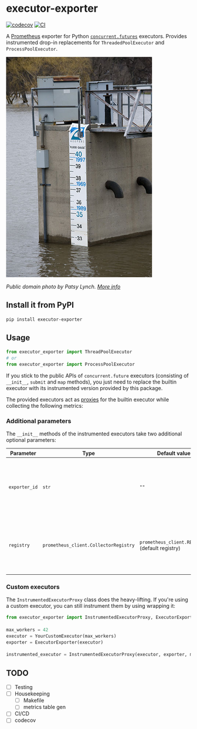 # executor-exporter
[![codecov](https://codecov.io/gh/ygormutti/executor-exporter/branch/main/graph/badge.svg?token=FIXME)](https://codecov.io/gh/ygormutti/executor-exporter)
[![CI](https://github.com/ygormutti/executor-exporter/actions/workflows/main.yml/badge.svg)](https://github.com/ygormutti/executor-exporter/actions/workflows/main.yml)

A [Prometheus](https://prometheus.io/) exporter for Python [`concurrent.futures`](https://docs.python.org/3/library/concurrent.futures.html) executors. Provides instrumented drop-in replacements for `ThreadedPoolExecutor` and `ProcessPoolExecutor`.

![water level ruler photo](docs/water_level_ruler.jpg)

*Public domain photo by Patsy Lynch. [More info](https://commons.wikimedia.org/wiki/File:FEMA_-_40847_-_A_water_level_ruler_in_North_Dakota.jpg)*

## Install it from PyPI

```bash
pip install executor-exporter
```

## Usage

```py
from executor_exporter import ThreadPoolExecutor
# or
from executor_exporter import ProcessPoolExecutor
```

If you stick to the public APIs of `concurrent.future` executors (consisting of `__init__`, `submit` and `map` methods), you just need to replace the builtin executor with its instrumented version provided by this package.

The provided executors act as [proxies](https://en.wikipedia.org/wiki/Proxy_pattern) for the builtin executor while collecting the following metrics:

<!-- begin metrics_table -->
<!-- end metrics_table -->

### Additional parameters

The `__init__` methods of the instrumented executors take two additional optional parameters:

| Parameter     | Type                                  | Default value                                   | Description                                                                                                                                                                                                   |
| ------------- | ------------------------------------- | ----------------------------------------------- | ------------------------------------------------------------------------------------------------------------------------------------------------------------------------------------------------------------- |
| `exporter_id` | `str`                                 | `""`                                            | This id is used as the value for the `exporter` label in all metrics. Useful when your app uses multiple executors and you want to measure them separately                                                    |
| `registry`    | `prometheus_client.CollectorRegistry` | `prometheus_client.REGISTRY` (default registry) | Useful when you're using a registry other than the default for whatever reason, e.g. using `prometheus_client` [multiprocess mode](https://github.com/prometheus/client_python#multiprocess-mode-eg-gunicorn) |

### Custom executors

The `InstrumentedExecutorProxy` class does the heavy-lifting. If you're using a custom executor, you can still instrument them by using wrapping it:

```py
from executor_exporter import InstrumentedExecutorProxy, ExecutorExporter

max_workers = 42
executor = YourCustomExecutor(max_workers)
exporter = ExecutorExporter(executor)

instrumented_executor = InstrumentedExecutorProxy(executor, exporter, max_workers)
```

## TODO

- [ ] Testing
- [ ] Housekeeping
  - [ ] Makefile
  - [ ] metrics table gen
- [ ] CI/CD
- [ ] codecov